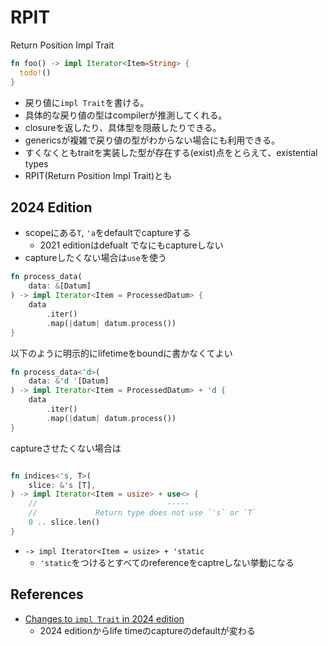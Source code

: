 # RPIT

Return Position Impl Trait

```rust
fn foo() -> impl Iterator<Item=String> {
  todo!()
}
```

* 戻り値に`impl Trait`を書ける。
* 具体的な戻り値の型はcompilerが推測してくれる。
* closureを返したり、具体型を隠蔽したりできる。
* genericsが複雑で戻り値の型がわからない場合にも利用できる。
* すくなくともtraitを実装した型が存在する(exist)点をとらえて、existential types
* RPIT(Return Position Impl Trait)とも

## 2024 Edition

* scopeにある`T`, `'a`をdefaultでcaptureする
  * 2021 editionはdefualt でなにもcaptureしない
* captureしたくない場合は`use`を使う

```rust
fn process_data(
    data: &[Datum]
) -> impl Iterator<Item = ProcessedDatum> {
    data
        .iter()
        .map(|datum| datum.process())
}
```

以下のように明示的にlifetimeをboundに書かなくてよい

```rust
fn process_data<'d>(
    data: &'d '[Datum]
) -> impl Iterator<Item = ProcessedDatum> + 'd {
    data
        .iter()
        .map(|datum| datum.process())
}
```

captureさせたくない場合は

```rust

fn indices<'s, T>(
    slice: &'s [T],
) -> impl Iterator<Item = usize> + use<> {
    //                             -----
    //             Return type does not use `'s` or `T`
    0 .. slice.len()
}
```

* `-> impl Iterator<Item = usize> + 'static` 
  * `'static`をつけるとすべてのreferenceをcaptreしない挙動になる

## References

* [Changes to `impl Trait` in 2024 edition](https://blog.rust-lang.org/2024/09/05/impl-trait-capture-rules.html)
  * 2024 editionからlife timeのcaptureのdefaultが変わる
